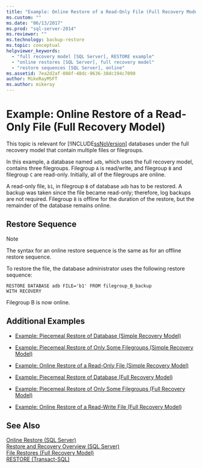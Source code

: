 ```yaml
---
title: "Example: Online Restore of a Read-Only File (Full Recovery Model) | Microsoft Docs"
ms.custom: ""
ms.date: "06/13/2017"
ms.prod: "sql-server-2014"
ms.reviewer: ""
ms.technology: backup-restore
ms.topic: conceptual
helpviewer_keywords: 
  - "full recovery model [SQL Server], RESTORE example"
  - "online restores [SQL Server], full recovery model"
  - "restore sequences [SQL Server], online"
ms.assetid: 7ea2d2af-086f-48dc-9636-38dc194c7090
author: MikeRayMSFT
ms.author: mikeray
---
```

# Example: Online Restore of a Read-Only File (Full Recovery Model)
  This topic is relevant for [!INCLUDE[ssNoVersion](../../includes/ssnoversion-md.md)] databases under the full recovery model that contain multiple files or filegroups.  
  
 In this example, a database named `adb`, which uses the full recovery model, contains three filegroups. Filegroup `A` is read/write, and filegroup `B` and filegroup `C` are read-only. Initially, all of the filegroups are online.  
  
 A read-only file, `b1`, in filegroup `B` of database `adb` has to be restored. A backup was taken since the file became read-only; therefore, log backups are not required. Filegroup `B` is offline for the duration of the restore, but the remainder of the database remains online.  
  
## Restore Sequence  
  
> [!NOTE]  
>  The syntax for an online restore sequence is the same as for an offline restore sequence.  
  
 To restore the file, the database administrator uses the following restore sequence:  
  
```  
RESTORE DATABASE adb FILE='b1' FROM filegroup_B_backup  
WITH RECOVERY   
```  
  
 Filegroup B is now online.  
  
## Additional Examples  
  
-   [Example: Piecemeal Restore of Database &#40;Simple Recovery Model&#41;](example-piecemeal-restore-of-database-simple-recovery-model.md)  
  
-   [Example: Piecemeal Restore of Only Some Filegroups &#40;Simple Recovery Model&#41;](example-piecemeal-restore-of-only-some-filegroups-simple-recovery-model.md)  
  
-   [Example: Online Restore of a Read-Only File &#40;Simple Recovery Model&#41;](example-online-restore-of-a-read-only-file-simple-recovery-model.md)  
  
-   [Example: Piecemeal Restore of Database &#40;Full Recovery Model&#41;](example-piecemeal-restore-of-database-full-recovery-model.md)  
  
-   [Example: Piecemeal Restore of Only Some Filegroups &#40;Full Recovery Model&#41;](example-piecemeal-restore-of-only-some-filegroups-full-recovery-model.md)  
  
-   [Example: Online Restore of a Read-Write File &#40;Full Recovery Model&#41;](example-online-restore-of-a-read-write-file-full-recovery-model.md)  
  
## See Also  
 [Online Restore &#40;SQL Server&#41;](online-restore-sql-server.md)   
 [Restore and Recovery Overview &#40;SQL Server&#41;](restore-and-recovery-overview-sql-server.md)   
 [File Restores &#40;Full Recovery Model&#41;](file-restores-full-recovery-model.md)   
 [RESTORE &#40;Transact-SQL&#41;](/sql/t-sql/statements/restore-statements-transact-sql)  
  
  
